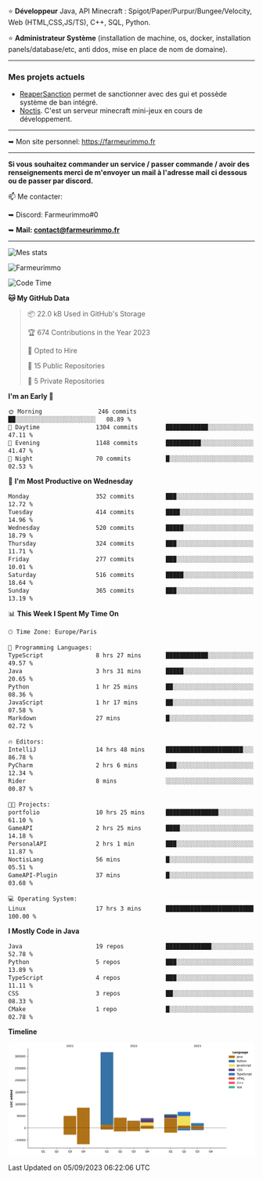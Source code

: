 ⭐ **Développeur** Java, API Minecraft : Spigot/Paper/Purpur/Bungee/Velocity, Web (HTML,CSS,JS/TS), C++, SQL, Python.

⭐ **Administrateur Système** (installation de machine, os, docker, installation panels/database/etc, anti ddos, mise en place de nom de domaine).

---

### Mes projets actuels
- [ReaperSanction](https://www.spigotmc.org/resources/reapersanction.89580/) permet de sanctionner avec des gui et possède système de ban intégré.
- [Noctis](https://discord.gg/ydRurvUJ8U). C'est un serveur minecraft mini-jeux en cours de développement.

---

➥ Mon site personnel: https://farmeurimmo.fr

---

**Si vous souhaitez commander un service / passer commande / avoir des renseignements merci de m'envoyer un mail à l'adresse mail ci dessous ou de passer par discord.**

📫 Me contacter:
 
   ➥ Discord: Farmeurimmo#0
   
   ➥ **Mail: contact@farmeurimmo.fr**

---

![Mes stats](https://github-readme-stats.farmeurimmo.fr/api?username=Farmeurimmo&count_private=true&show_icons=true&theme=radical)

<img src="https://komarev.com/ghpvc/?username=Farmeurimmo" alt="Farmeurimmo" />

<!--START_SECTION:waka-->
![Code Time](http://img.shields.io/badge/Code%20Time-905%20hrs%2029%20mins-blue)

**🐱 My GitHub Data** 

> 📦 22.0 kB Used in GitHub's Storage 
 > 
> 🏆 674 Contributions in the Year 2023
 > 
> 💼 Opted to Hire
 > 
> 📜 15 Public Repositories 
 > 
> 🔑 5 Private Repositories 
 > 
**I'm an Early 🐤** 

```text
🌞 Morning                246 commits         ██░░░░░░░░░░░░░░░░░░░░░░░   08.89 % 
🌆 Daytime                1304 commits        ████████████░░░░░░░░░░░░░   47.11 % 
🌃 Evening                1148 commits        ██████████░░░░░░░░░░░░░░░   41.47 % 
🌙 Night                  70 commits          █░░░░░░░░░░░░░░░░░░░░░░░░   02.53 % 
```
📅 **I'm Most Productive on Wednesday** 

```text
Monday                   352 commits         ███░░░░░░░░░░░░░░░░░░░░░░   12.72 % 
Tuesday                  414 commits         ████░░░░░░░░░░░░░░░░░░░░░   14.96 % 
Wednesday                520 commits         █████░░░░░░░░░░░░░░░░░░░░   18.79 % 
Thursday                 324 commits         ███░░░░░░░░░░░░░░░░░░░░░░   11.71 % 
Friday                   277 commits         ███░░░░░░░░░░░░░░░░░░░░░░   10.01 % 
Saturday                 516 commits         █████░░░░░░░░░░░░░░░░░░░░   18.64 % 
Sunday                   365 commits         ███░░░░░░░░░░░░░░░░░░░░░░   13.19 % 
```


📊 **This Week I Spent My Time On** 

```text
🕑︎ Time Zone: Europe/Paris

💬 Programming Languages: 
TypeScript               8 hrs 27 mins       ████████████░░░░░░░░░░░░░   49.57 % 
Java                     3 hrs 31 mins       █████░░░░░░░░░░░░░░░░░░░░   20.65 % 
Python                   1 hr 25 mins        ██░░░░░░░░░░░░░░░░░░░░░░░   08.36 % 
JavaScript               1 hr 17 mins        ██░░░░░░░░░░░░░░░░░░░░░░░   07.58 % 
Markdown                 27 mins             █░░░░░░░░░░░░░░░░░░░░░░░░   02.72 % 

🔥 Editors: 
IntelliJ                 14 hrs 48 mins      ██████████████████████░░░   86.78 % 
PyCharm                  2 hrs 6 mins        ███░░░░░░░░░░░░░░░░░░░░░░   12.34 % 
Rider                    8 mins              ░░░░░░░░░░░░░░░░░░░░░░░░░   00.87 % 

🐱‍💻 Projects: 
portfolio                10 hrs 25 mins      ███████████████░░░░░░░░░░   61.10 % 
GameAPI                  2 hrs 25 mins       ████░░░░░░░░░░░░░░░░░░░░░   14.18 % 
PersonalAPI              2 hrs 1 min         ███░░░░░░░░░░░░░░░░░░░░░░   11.87 % 
NoctisLang               56 mins             █░░░░░░░░░░░░░░░░░░░░░░░░   05.51 % 
GameAPI-Plugin           37 mins             █░░░░░░░░░░░░░░░░░░░░░░░░   03.68 % 

💻 Operating System: 
Linux                    17 hrs 3 mins       █████████████████████████   100.00 % 
```

**I Mostly Code in Java** 

```text
Java                     19 repos            █████████████░░░░░░░░░░░░   52.78 % 
Python                   5 repos             ███░░░░░░░░░░░░░░░░░░░░░░   13.89 % 
TypeScript               4 repos             ███░░░░░░░░░░░░░░░░░░░░░░   11.11 % 
CSS                      3 repos             ██░░░░░░░░░░░░░░░░░░░░░░░   08.33 % 
CMake                    1 repo              █░░░░░░░░░░░░░░░░░░░░░░░░   02.78 % 
```



**Timeline**

![Lines of Code chart](https://raw.githubusercontent.com/Farmeurimmo/Farmeurimmo/main/assets/bar_graph.png)


 Last Updated on 05/09/2023 06:22:06 UTC
<!--END_SECTION:waka-->
